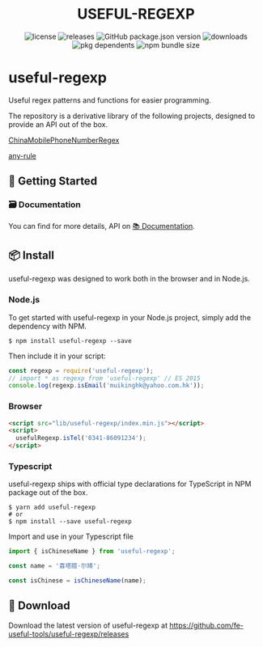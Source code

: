 <p align="center">
  <h1 align="center"> USEFUL-REGEXP </h1>
</p>
<p align="center">
  <img alt="license" src="https://img.shields.io/npm/l/useful-regexp?style=flat-square">
  <img alt="releases" src="https://badgen.net/github/releases/fe-useful-tools/useful-regexp?style=flat-square">
  <img alt="GitHub package.json version" src="https://img.shields.io/github/package-json/v/fe-useful-tools/useful-regexp?style=flat-square&colorB=51C838">
  <img alt="downloads" src="https://img.shields.io/npm/dt/useful-regexp?style=flat-square">
  <img alt="pkg dependents" src="https://badgen.net/github/dependents-pkg/fe-useful-tools/useful-regexp?style=flat-square">
  <img alt="npm bundle size" src="https://img.shields.io/bundlephobia/min/useful-regexp?style=flat-square">
</p>

# useful-regexp
Useful regex patterns and functions  for easier programming.

The repository is a derivative library of the following projects, designed to provide an API out of the box.

[ChinaMobilePhoneNumberRegex](https://github.com/VincentSit/ChinaMobilePhoneNumberRegex)

[any-rule](https://github.com/any86/any-rule)

## :wrench: Getting Started

### :card_file_box: Documentation

You can find for more details, API on [📚 Documentation](https://fe-useful-tools.github.io/useful-regexp/).

## :package: Install

useful-regexp was designed to work both in the browser and in Node.js.

### Node.js

To get started with useful-regexp in your Node.js project, simply add the dependency with NPM.

```shell
$ npm install useful-regexp --save
```

Then include it in your script:

```javascript
const regexp = require('useful-regexp');
// import * as regexp from 'useful-regexp' // ES 2015
console.log(regexp.isEmail('muikinghk@yahoo.com.hk'));
```

### Browser

```html
<script src="lib/useful-regexp/index.min.js"></script>
<script>
  usefulRegexp.isTel('0341-86091234');
</script>
```

### Typescript

useful-regexp ships with official type declarations for TypeScript in NPM package out of the box.

```shell
$ yarn add useful-regexp
# or
$ npm install --save useful-regexp
```

Import and use in your Typescript file

```typescript
import { isChineseName } from 'useful-regexp';

const name = '喜塔腊·尔晴';

const isChinese = isChineseName(name);
```

## :rocket: Download

Download the latest version of useful-regexp at https://github.com/fe-useful-tools/useful-regexp/releases
